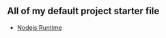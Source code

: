 ## All of my default project starter file

- [Nodejs Runtime](https://github.com/nurRiyad/vscode-setup/blob/master/nodejs-starter.md)
